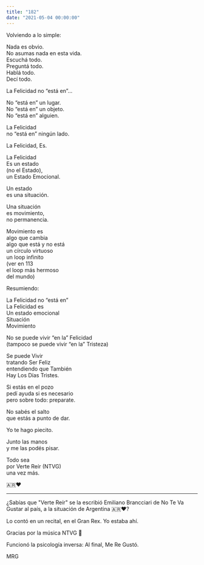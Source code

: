 ```yaml
---
title: "182"
date: "2021-05-04 00:00:00"
---
```


Volviendo a lo simple:

Nada es obvio.\
No asumas nada en esta vida.\
Escuchá todo.\
Preguntá todo.\
Hablá todo.\
Decí todo.

La Felicidad no “está en”…

No “está en” un lugar.\
No “está en” un objeto.\
No “está en” alguien.

La Felicidad\
no “está en” ningún lado.

La Felicidad, Es.

La Felicidad\
Es un estado\
(no el Estado),\
un Estado Emocional.

Un estado\
es una situación.

Una situación\
es movimiento,\
no permanencia.

Movimiento es\
algo que cambia\
algo que está y no está\
un círculo virtuoso\
un loop infinito\
(ver en 113\
el loop más hermoso\
del mundo)

Resumiendo:

La Felicidad no “está en”\
La Felicidad es\
Un estado emocional\
Situación\
Movimiento

No se puede vivir “en la” Felicidad\
(tampoco se puede vivir “en la” Tristeza)

Se puede Vivir\
tratando Ser Feliz\
entendiendo que También\
Hay Los Días Tristes.

Si estás en el pozo\
pedí ayuda si es necesario\
pero sobre todo: preparate.

No sabés el salto\
que estás a punto de dar.

Yo te hago piecito.

Junto las manos\
y me las podés pisar.

Todo sea\
por Verte Reír (NTVG)\
una vez más.

🇦🇷❤️

---

¿Sabías que "Verte Reír" se la escribió Emiliano Brancciari de No Te Va Gustar al país, a la situación de Argentina 🇦🇷❤️?

Lo contó en un recital, en el Gran Rex. Yo estaba ahí.

Gracias por la música
NTVG
🙏

Funcionó
la psicología inversa:
Al final,
Me Re Gustó.

MRG